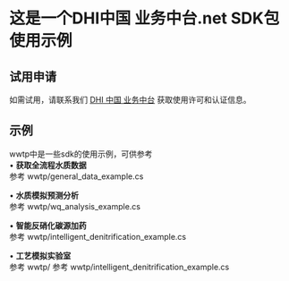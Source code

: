 # 这是一个DHI中国 业务中台.net SDK包使用示例

## 试用申请
如需试用，请联系我们 [DHI 中国 业务中台](https://online-products.dhichina.cn/) 获取使用许可和认证信息。

## 示例

wwtp中是一些sdk的使用示例，可供参考\
•	**获取全流程水质数据**\
参考 wwtp/general_data_example.cs

•	**水质模拟预测分析**\
参考 wwtp/wq_analysis_example.cs

•	**智能反硝化碳源加药**\
参考 wwtp/intelligent_denitrification_example.cs

•	**工艺模拟实验室**\
参考 wwtp/
参考 wwtp/intelligent_denitrification_example.cs

